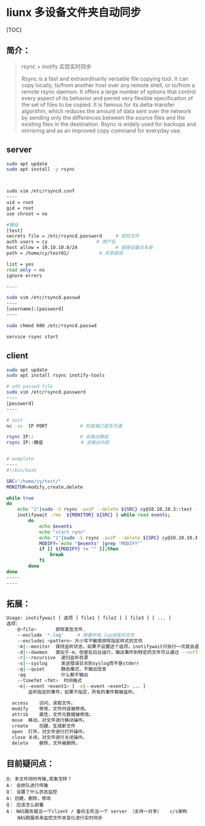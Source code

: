 # liunx 多设备文件夹自动同步

[TOC]

## 简介：

>rsync + inotify      实现实时同步
>
>Rsync is a fast and extraordinarily versatile file copying tool. It can copy locally, to/from another host over any remote shell, or to/from a remote rsync daemon. It offers a large number of options that control every aspect of its behavior and permit very flexible specification of the set of files to be copied. It is famous for its delta-transfer algorithm, which reduces the amount of data sent over the network by sending only the differences between the source files and the existing files in the destination. Rsync is widely used for backups and mirroring and as an improved copy command for everyday use.



## server

```bash
sudo apt update 
sudo apt install -y rsync 



sudo vim /etc/rsyncd.conf
----
uid = root
gid = root
use chroot = no

#模组
[test]
secrets file = /etc/rsyncd.password     # 密码文件
auth users = cy                  # 用户名
host allow = 10.10.10.0/24              # 链接设备白名单
path = /home/cy/test01/           # 共享路径

list = yes
read only = no
ignore errors

----

sudo vim /etc/rsyncd.passwd
----
[username]:[password]
----

sudo chmod 600 /etc/rsyncd.passwd

service rsync start 
```



## client

```bash 
sudo apt update 
sudo apt install rsync inotify-tools

# add passwd file 
sudo vim /etc/rsyncd.password
----
[password] 
----

# test 
nc -zv  IP PORT            # 检查端口是否开通

rsync IP::                 # 会输出模组
rsync IP::模组              # 会输出内容  


# exmplate
----
#!/bin/bash

SRC="/home/cy/test/"
MONITOR=modify,create,delete

while true
do
	echo "1"|sudo -S rsync -avzP --delete ${SRC} cy@10.10.10.3::test --password-file=/etc/rsyncd.password
	inotifywait -rme  ${MONITOR} ${SRC} | while read events;
		do
			echo $events
			echo "start rync"
			echo "1"|sudo -S rsync -avzP --delete ${SRC} cy@10.10.10.3::test --password-file=/etc/rsyncd.password 
			MODIFY=`echo "$events" |grep "MODIFY"`
			if [[ ${MODIFY} != "" ]];then
				break
			fi 
		done
done
-----
----
```

## 拓展：

```bash
Usage: inotifywait [ 选项 ] file1 [ file2 ] [ file3 ] [ ... ]
选项:
    @<file>       排除某些文件.
	--exclude '*.log'     # 屏蔽所有.log结尾的文件
    --excludei <pattern> 大小写不敏感排除指定样式的文件
    -m|--monitor  保持监听状态，如果不设置这个选项，inotifywait只执行一次就会退出。
    -d|--daemon   类似于-m，但是在后台运行，输出事件到特定的文件可以通过 --outfile. 意味着 --syslog.
    -r|--recursive  递归监听目录
    -s|--syslog     发送错误日志到syslog而不是stderr
    -q|--quiet      静态模式，不输出信息
    -qq             什么都不输出
    --timefmt <fmt>  时间格式
    -e|--event <event1> [ -e|--event <event2> ... ]
        监听指定的事件，如果不指定，所有的事件都被监听。
    
  access    访问，读取文件。
  modify    修改，文件内容被修改。
  attrib    属性，文件元数据被修改。
  move  移动，对文件进行移动操作。
  create    创建，生成新文件
  open  打开，对文件进行打开操作。
  close 关闭，对文件进行关闭操作。
  delete    删除，文件被删除。
```

## 目前疑问点：

```bas
Q: 多文件同时传输,现象怎样？
A： 会排队进行传输
Q： 设置了什么状态监控
A: 创建，删除，修改
Q： 应该怎么部署
A： NAS服务器当一个client / 备份主机当一个 server （支持一对多）   c/s架构
    NAS跑服务来监控文件夹变化进行实时同步
```

